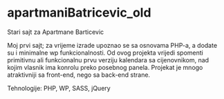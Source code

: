 # apartmaniBatricevic_old
Stari sajt za Apartmane Barticevic


Moj prvi sajt; za vrijeme izrade upoznao se sa osnovama PHP-a, a dodate su i minimalne wp funkcionalnosti.
Od ovog projekta vrijedi spomenti primitivnu ali funkcionalnu prvu verziju kalendara sa cijenovnikom, nad kojim vlasnik
ima konrolu preko posebnog panela.
Projekat je mnogo atraktivniji sa front-end, nego sa back-end strane.

Tehnologije: PHP, WP, SASS, jQuery

